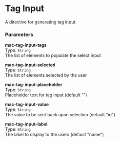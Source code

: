 
Tag Input
===
A directive for generating tag input.  
  
### Parameters
**mac-tag-input-tags**  
Type: `String`  
The list of elements to populate the select input  
  
**mac-tag-input-selected**  
Type: `String`  
The list of elements selected by the user  
  
**mac-tag-input-placeholder**  
Type: `String`  
Placeholder text for tag input                    (default "")  
  
**mac-tag-input-value**  
Type: `String`  
The value to be sent back upon selection          (default "id")  
  
**mac-tag-input-label**  
Type: `String`  
The label to display to the users                 (default "name")  
  

